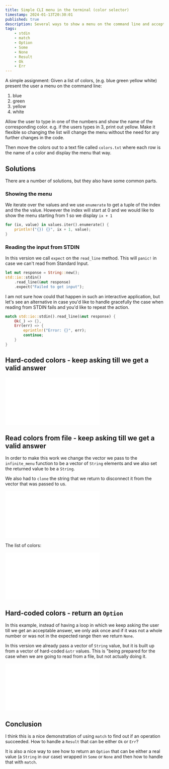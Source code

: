 ```yaml
---
title: Simple CLI menu in the terminal (color selector)
timestamp: 2024-01-13T20:30:01
published: true
description: Several ways to show a menu on the command line and accept input from the user.
tags:
    - stdin
    - match
    - Option
    - Some
    - None
    - Result
    - Ok
    - Err
---
```


A simple assignment: Given a list of colors, (e.g.  blue green yellow white) present the user a menu on the command line:

1. blue
2. green
3. yellow
4. white

Allow the user to type in one of the numbers and show the name of the corresponding color. e.g. if the users types in 3, print out yellow.
Make it flexible so changing the list will change the menu without the need for any further changes in the code.

Then move the colors out to a text file called `colors.txt` where each row is the name of a color and display the menu that way.

## Solutions

There are a number of solutions, but they also have some common parts.

### Showing the menu

We iterate over the values and we use `enumerate` to get a tuple of the index and the the value.
However the index will start at 0 and we would like to show the menu starting from 1 so we display `ix + 1`

```rust
for (ix, value) in values.iter().enumerate() {
    println!("{}) {}", ix + 1, value);
}
```

### Reading the input from STDIN

In this version we call `expect` on the `read_line` method. This will `panic!` in case we can't read from Standard Input.

```rust
let mut response = String::new();
std::io::stdin()
    .read_line(&mut response)
    .expect("Failed to get input");
```

I am not sure how could that happen in such an interactive application, but let's see an alternative
in case you'd like to handle gracefully the case when reading from STDIN fails and you'd like to repeat the action.

```rust
match std::io::stdin().read_line(&mut response) {
    Ok(_) => {},
    Err(err) => {
        eprintln!("Error: {}", err);
        continue;
    }
}
```


## Hard-coded colors - keep asking till we get a valid answer

![](examples/infinite-cli-menu-with-hard-coded-values/src/main.rs)


## Read colors from file - keep asking till we get a valid answer

In order to make this work we change the vector we pass to the `infinite_menu` function to be a vector of `String` elements
and we also set the returned value to be a `String`.

We also had to `clone` the string that we return to disconnect it from the vector that was passed to us.


![](examples/infinite-cli-menu/src/main.rs)

The list of colors:

![](examples/infinite-cli-menu/colors.txt)


## Hard-coded colors - return an `Option`

In this example, instead of having a loop in which we keep asking the user till we get an acceptable answer, we only ask once
and if it was not a whole number or was not in the expected range then we return `None`.

In this version we already pass a vector of `String` value, but it is built up from a vector of hard-coded `&str` values.
This is "being prepared for the case when we are going to read from a file, but not actually doing it.

![](examples/cli-menu-returning-option/src/main.rs)

## Conclusion

I think this is a nice demonstration of using `match` to find out if an operation succeeded. How to handle a `Result` that can be either `Ok` or `Err`?

It is also a nice way to see how to return an `Option` that can be either a real value (a `String` in our case) wrapped in `Some` or `None` and then how to handle that with `match`.

